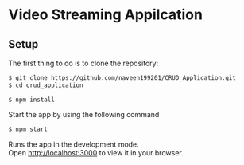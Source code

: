 # Video Streaming Appilcation

## Setup

The first thing to do is to clone the repository:

```sh
$ git clone https://github.com/naveen199201/CRUD_Application.git
$ cd crud_application
```
```
$ npm install
```
Start the app by using the following command
```sh
$ npm start
```
Runs the app in the development mode.\
Open [http://localhost:3000](http://localhost:3000) to view it in your browser.
